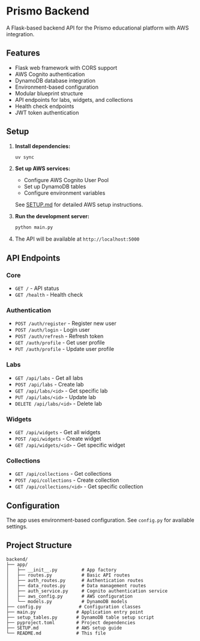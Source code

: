 # Prismo Backend

A Flask-based backend API for the Prismo educational platform with AWS integration.

## Features

- Flask web framework with CORS support
- AWS Cognito authentication
- DynamoDB database integration
- Environment-based configuration
- Modular blueprint structure
- API endpoints for labs, widgets, and collections
- Health check endpoints
- JWT token authentication

## Setup

1. **Install dependencies:**
   ```bash
   uv sync
   ```

2. **Set up AWS services:**
   - Configure AWS Cognito User Pool
   - Set up DynamoDB tables
   - Configure environment variables
   
   See [SETUP.md](SETUP.md) for detailed AWS setup instructions.

3. **Run the development server:**
   ```bash
   python main.py
   ```

4. The API will be available at `http://localhost:5000`

## API Endpoints

### Core
- `GET /` - API status
- `GET /health` - Health check

### Authentication
- `POST /auth/register` - Register new user
- `POST /auth/login` - Login user
- `POST /auth/refresh` - Refresh token
- `GET /auth/profile` - Get user profile
- `PUT /auth/profile` - Update user profile

### Labs
- `GET /api/labs` - Get all labs
- `POST /api/labs` - Create lab
- `GET /api/labs/<id>` - Get specific lab
- `PUT /api/labs/<id>` - Update lab
- `DELETE /api/labs/<id>` - Delete lab

### Widgets
- `GET /api/widgets` - Get all widgets
- `POST /api/widgets` - Create widget
- `GET /api/widgets/<id>` - Get specific widget

### Collections
- `GET /api/collections` - Get collections
- `POST /api/collections` - Create collection
- `GET /api/collections/<id>` - Get specific collection

## Configuration

The app uses environment-based configuration. See `config.py` for available settings.

## Project Structure

```
backend/
├── app/
│   ├── __init__.py         # App factory
│   ├── routes.py           # Basic API routes
│   ├── auth_routes.py      # Authentication routes
│   ├── data_routes.py      # Data management routes
│   ├── auth_service.py     # Cognito authentication service
│   ├── aws_config.py       # AWS configuration
│   └── models.py           # DynamoDB models
├── config.py              # Configuration classes
├── main.py               # Application entry point
├── setup_tables.py       # DynamoDB table setup script
├── pyproject.toml        # Project dependencies
├── SETUP.md              # AWS setup guide
└── README.md             # This file
```
